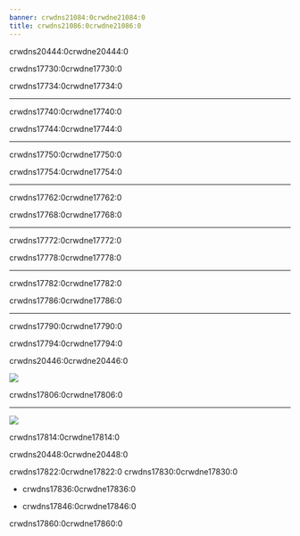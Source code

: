 ```yaml
---
banner: crwdns21084:0crwdne21084:0
title: crwdns21086:0crwdne21086:0
---
```


<div id="button-controls" class="section-title">crwdns20444:0crwdne20444:0</div>
<div class="section-body">
    <div class="button-action-group">
        <p class="button-action button">crwdns17730:0crwdne17730:0</p>
        <p class="button-action-text">crwdns17734:0crwdne17734:0</p>
    </div>
    <hr>
    <div class="button-action-group">
        <p class="button-action button">crwdns17740:0crwdne17740:0</p>
        <p class="button-action-text">crwdns17744:0crwdne17744:0</p>
    </div>
    <hr>
    <div class="button-action-group">
        <p class="button-action">crwdns17750:0crwdne17750:0</p>
        <p class="button-action-text">crwdns17754:0crwdne17754:0</p>
    </div>
    <hr>
    <div class="button-action-group">
        <p class="button-action button">crwdns17762:0crwdne17762:0</p>
        <p class="button-action-text">crwdns17768:0crwdne17768:0</p>
    </div>
    <hr>
    <div class="button-action-group">
        <p class="button-action button">crwdns17772:0crwdne17772:0</p>
        <p class="button-action-text">crwdns17778:0crwdne17778:0</p>
    </div>
    <hr>
    <div class="button-action-group">
        <p class="button-action button">crwdns17782:0crwdne17782:0</p>
        <p class="button-action-text">crwdns17786:0crwdne17786:0</p>
    </div>
    <hr>
    <div class="button-action-group">
        <p class="button-action">crwdns17790:0crwdne17790:0</p>
        <p class="button-action-text">crwdns17794:0crwdne17794:0</p>
    </div>
</div>

<div id="touch-controls" class="section-title">crwdns20446:0crwdne20446:0</div>
<div class="section-body">
    <div class="button-action-group">
        <p class="button-action"><img src="crwdns17802:0crwdne17802:0"></p>
        <p class="button-action-text">crwdns17806:0crwdne17806:0</p>
    </div>
    <hr>
    <div class="button-action-group">
        <p class="button-action"><img src="crwdns17810:0crwdne17810:0"></p>
        <p class="button-action-text">crwdns17814:0crwdne17814:0</p>
    </div>
    <!-- <hr>
    <div>
        <p>
            If the Sort Method is set to "Custom", you can drag the icon up to move it.
        </p>
    </div> -->
</div>

<div id="page-system" class="section-title">crwdns20448:0crwdne20448:0</div>
<div class="section-body">
    <p>
        crwdns17822:0crwdne17822:0 crwdns17830:0crwdne17830:0
    </p>
    <ul>
        <li><p>crwdns17836:0crwdne17836:0</p></li>
        <li><p>crwdns17846:0crwdne17846:0</p></li>
    </ul>
    <p>
        crwdns17860:0crwdne17860:0
    </p>
</div>
